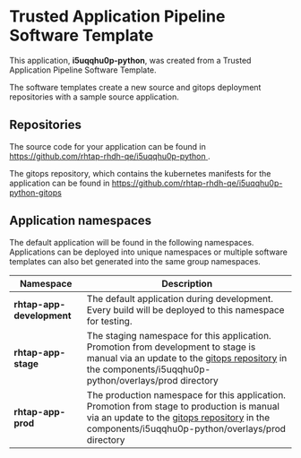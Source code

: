 # Trusted Application Pipeline Software Template

This application, **i5uqqhu0p-python**, was created from a Trusted Application Pipeline Software Template.

The software templates create a new source and gitops deployment repositories with a sample source application. 

## Repositories

The source code for your application can be found in [https://github.com/rhtap-rhdh-qe/i5uqqhu0p-python ](https://github.com/rhtap-rhdh-qe/i5uqqhu0p-python ).
 
The gitops repository, which contains the kubernetes manifests for the application can be found in 
[https://github.com/rhtap-rhdh-qe/i5uqqhu0p-python-gitops ](https://github.com/rhtap-rhdh-qe/i5uqqhu0p-python-gitops ) 

## Application namespaces 

The default application will be found in the following namespaces. Applications can be deployed into unique namespaces or multiple software templates can also bet generated into the same group namespaces.  

|  Namespace   |  Description   |  
| -------- | -------- |   
| **rhtap-app-development** | The default application during development. Every build will be deployed to this namespace for testing. | 
| **rhtap-app-stage** | The staging namespace for this application. Promotion from development to stage is manual via an update to the [gitops repository](https://github.com/rhtap-rhdh-qe/i5uqqhu0p-python-gitops ) in the components/i5uqqhu0p-python/overlays/prod directory |  
| **rhtap-app-prod** | The production namespace for this application. Promotion from stage to production is manual via an update to the [gitops repository](https://github.com/rhtap-rhdh-qe/i5uqqhu0p-python-gitops ) in the components/i5uqqhu0p-python/overlays/prod directory | 